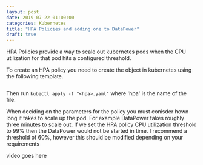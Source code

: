 ```yaml
---
layout: post
date: 2019-07-22 01:00:00
categories: Kubernetes
title: "HPA Policies and adding one to DataPower"
draft: true
---
```


HPA Policies provide a way to scale out kubernetes pods when the CPU utilization for that pod hits a configured threshold.


To create an HPA policy you need to create the object in kubernetes using the following template.

```yaml
```


Then run `kubectl apply -f "<hpa>.yaml"` where 'hpa' is the name of the file.


When deciding on the parameters for the policy you must conisder hown long it takes to scale up the pod. For example DataPower takes roughly three minutes to scale out. If we set the HPA policy CPU utilization threshold to 99% then the DataPower would not be started in time. I recommend a threshold of 60%, however this should be modified depending on your requirements



video goes here
